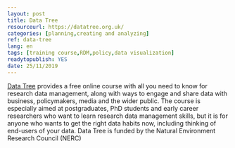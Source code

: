 ```yaml
---
layout: post 
title: Data Tree
resourceurl: https://datatree.org.uk/
categories: [planning,creating and analyzing]
ref: data-tree
lang: en
tags: [training course,RDM,policy,data visualization]
readytopublish: YES
date: 25/11/2019
---
```

[Data Tree](https://datatree.org.uk/) provides a free online course with all you need to know for research data management, along with ways to engage and share data with business, policymakers, media and the wider public. The course is especially aimed at postgraduates, PhD students and early career researchers who want to learn research data management skills, but it is for anyone who wants to get the right data habits now, including thinking of end-users of your data. Data Tree is funded by the Natural Environment Research Council (NERC)